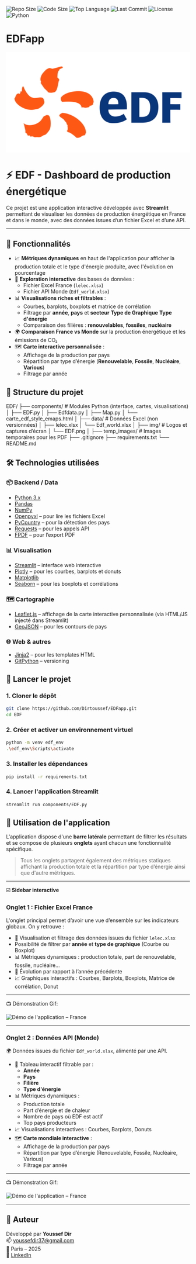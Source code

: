 
![Repo Size](https://img.shields.io/github/repo-size/Dirtoussef/EDFapp)
![Code Size](https://img.shields.io/github/languages/code-size/Dirtoussef/EDFapp)
![Top Language](https://img.shields.io/github/languages/top/Dirtoussef/EDFapp)
![Last Commit](https://img.shields.io/github/last-commit/Dirtoussef/EDFapp)
![License](https://img.shields.io/github/license/Dirtoussef/EDFapp)
![Python](https://img.shields.io/badge/made%20with-Python-3776AB?logo=python&logoColor=white)

# EDFapp

![Logo EDF](imges/EDF.png)
# ⚡ EDF - Dashboard de production énergétique

Ce projet est une application interactive développée avec **Streamlit** permettant de visualiser les données de production énergétique en France et dans le monde,  avec des données issues d’un fichier Excel et d’une API.

---

## 🧰 Fonctionnalités


- 📈 **Métriques dynamiques** en haut de l'application pour afficher la production totale et le type d'énergie produite, avec l'évolution en pourcentage
- 📂 **Exploration interactive** des bases de données :
  - Fichier Excel France (`lelec.xlsx`)
  - Fichier API Monde (`Edf_world.xlsx`)
- 📊 **Visualisations riches et filtrables** :
  - Courbes, barplots, boxplots et matrice de corrélation
  - Filtrage par **année**, **pays** et **secteur**  **Type de Graphique** **Type d'énergie** 
  - Comparaison des filières : **renouvelables**, **fossiles**, **nucléaire**
- 🌍 **Comparaison France vs Monde** sur la production énergétique et les émissions de CO₂
- 🗺️ **Carte interactive personnalisée** :
  - Affichage de la production par pays
  - Répartition par type d’énergie (**Renouvelable**, **Fossile**, **Nucléaire**, **Various**)
  - Filtrage par année 


## 📁 Structure du projet

EDF/ ├── components/ # Modules Python (interface, cartes, visualisations) │ ├── EDF.py │ ├── Edfdata.py │ ├── Map.py │ └── carte_edf_style_emaps.html │ ├── data/ # Données Excel (non versionnées) │ ├── lelec.xlsx │ └── Edf_world.xlsx │ ├── img/ # Logos et captures d’écran │ └── EDF.png │ ├── temp_images/ # Images temporaires pour les PDF ├── .gitignore ├── requirements.txt └── README.md


## 🛠️ Technologies utilisées

### 📦 Backend / Data

- [Python 3.x](https://www.python.org/)
- [Pandas](https://pandas.pydata.org/)
- [NumPy](https://numpy.org/)
- [Openpyxl](https://openpyxl.readthedocs.io/) – pour lire les fichiers Excel
- [PyCountry](https://pypi.org/project/pycountry/) – pour la détection des pays
- [Requests](https://docs.python-requests.org/) – pour les appels API
- [FPDF](https://pyfpdf.readthedocs.io/) – pour l’export PDF

### 📊 Visualisation

- [Streamlit](https://streamlit.io/) – interface web interactive
- [Plotly](https://plotly.com/python/) – pour les courbes, barplots et donuts
- [Matplotlib](https://matplotlib.org/)
- [Seaborn](https://seaborn.pydata.org/) – pour les boxplots et corrélations

### 🗺️ Cartographie

- [Leaflet.js](https://leafletjs.com/) – affichage de la carte interactive personnalisée (via HTML/JS injecté dans Streamlit)
- [GeoJSON](https://geojson.org/) – pour les contours de pays

### 🌐 Web & autres

- [Jinja2](https://jinja.palletsprojects.com/) – pour les templates HTML
- [GitPython](https://github.com/gitpython-developers/GitPython) – versioning






## 🚀 Lancer le projet

### 1. Cloner le dépôt

```bash
git clone https://github.com/Dirtoussef/EDFapp.git
cd EDF
```
### 2. Créer et activer un environnement virtuel

```bash
python -m venv edf_env
.\edf_env\Scripts\activate
```

###  3. Installer les dépendances

```bash
pip install -r requirements.txt
```


###  4. Lancer l'application Streamlit
```bash
streamlit run components/EDF.py
```


## 🧪 Utilisation de l'application

L'application dispose d'une **barre latérale** permettant de filtrer les résultats et se compose de plusieurs **onglets** ayant chacun une fonctionnalité spécifique.

> Tous les onglets partagent également des métriques statiques affichant la production totale et la répartition par type d’énergie ainsi que d'autre métriques.

---
☑️ **Sidebar interactive**  
### Onglet 1 : Fichier Excel France


L'onglet principal permet d’avoir une vue d’ensemble sur les indicateurs globaux. On y retrouve :

- 📄 Visualisation et filtrage des données issues du fichier `lelec.xlsx`
- Possibilité de filtrer par **année** et **type de graphique** (Courbe ou Boxplot)
- 📊 Métriques dynamiques : production totale, part de renouvelable, fossile, nucléaire…
- 🔁 Évolution par rapport à l’année précédente
- 📈 Graphiques interactifs : Courbes, Barplots, Boxplots, Matrice de corrélation, Donut

---
📺 Démonstration Gif:

![Démo de l'application – France](imges/demo1.gif)

---

### Onglet 2 : Données API (Monde)

🌍 Données issues du fichier `Edf_world.xlsx`, alimenté par une API.

- 📄 Tableau interactif filtrable par :
  - **Année**
  - **Pays**
  - **Filière**
  - **Type d'énergie**
- 📊 Métriques dynamiques :
  - Production totale
  - Part d’énergie et de chaleur
  - Nombre de pays où EDF est actif
  - Top pays producteurs
- 📈 Visualisations interactives : Courbes, Barplots, Donuts
- 🗺️ **Carte mondiale interactive** :
  - Affichage de la production par pays
  - Répartition par type d’énergie (Renouvelable, Fossile, Nucléaire, Various)
  - Filtrage par année


---

📺 Démonstration Gif:

![Démo de l'application – France](imges/demo2.gif)

---




## 👤 Auteur

Développé par **Youssef Dir**  
📫 [youssefdir37@gmail.com](mailto:youssefdir37@gmail.com)  
📍 Paris – 2025  
🔗 [LinkedIn](https://www.linkedin.com/in/youssef-dir-798469160/) 


